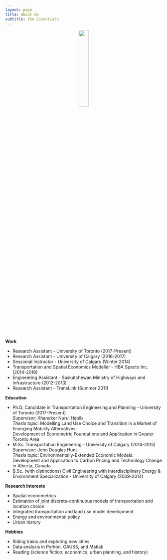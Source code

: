 ```yaml
---
layout: page
title: About me
subtitle: The Essentials
---
```


<p align="center">
  <img src="../img/headshot.JPG" width=25%>
</p>

**Work**  
* Research Assistant - University of Toronto (2017-Present)  
* Research Assistant  - University of Calgary (2016-2017)  
* Sessional Instructor  - University of Calgary (Winter 2014)  
* Transportation and Spatial Economics Modeller - HBA Specto Inc. (2014-2016)  
* Engineering Assistant - Saskatchewan Ministry of Highways and Infrastructure (2012-2013)  
* Research Assistant - TransLink (Summer 2011)  

**Education**  
* Ph.D. Candidate in Transportation Engineering and Planning - University of Toronto (2017-Present)  
*Supervisor:* Khandker Nurul Habib  
*Thesis topic:* Modelling Land Use Choice and Transition in a Market of Emerging Mobility Alternatives:  
Development of Econometric Foundations and Application in Greater Toronto Area  
* M.Sc. Transportation Engineering - University of Calgary (2014-2015)  
*Supervisor:* John Douglas Hunt  
*Thesis topic:* Environmentally-Extended Economic Models:  
Development and Application to Carbon Pricing and Technology Change in Alberta, Canada  
* B.Sc. (with distinctions) Civil Engineering with Interdisciplinary Energy & Environment Specialization - University of Calgary (2009-2014)  

**Research Interests**  
* Spatial econometrics  
* Estimation of joint discrete-continuous models of transportation and location choice  
* Integrated transportation and land use model development  
* Energy and environmental policy  
* Urban history   

**Hobbies** 
* Riding trains and exploring new cities
* Data analysis in Python, GAUSS, and Matlab
* Reading (science fiction, economics, urban planning, and history)
